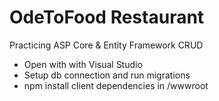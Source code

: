 ﻿# OdeToFood Restaurant

Practicing ASP Core & Entity Framework CRUD

- Open with with Visual Studio
- Setup db connection and run migrations
- npm install client dependencies in /wwwroot
